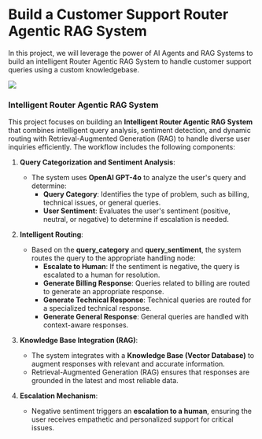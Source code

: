 # Build a Customer Support Router Agentic RAG System

In this project, we will leverage the power of AI Agents and RAG Systems to build an intelligent Router Agentic RAG System to handle customer support queries using a custom knowledgebase.

![](https://i.imgur.com/bLCdxCI.png)

### Intelligent Router Agentic RAG System

This project focuses on building an **Intelligent Router Agentic RAG System** that combines intelligent query analysis, sentiment detection, and dynamic routing with Retrieval-Augmented Generation (RAG) to handle diverse user inquiries efficiently. The workflow includes the following components:

1. **Query Categorization and Sentiment Analysis**:
   - The system uses **OpenAI GPT-4o** to analyze the user's query and determine:
     - **Query Category**: Identifies the type of problem, such as billing, technical issues, or general queries.
     - **User Sentiment**: Evaluates the user's sentiment (positive, neutral, or negative) to determine if escalation is needed.

2. **Intelligent Routing**:
   - Based on the **query_category** and **query_sentiment**, the system routes the query to the appropriate handling node:
     - **Escalate to Human**: If the sentiment is negative, the query is escalated to a human for resolution.
     - **Generate Billing Response**: Queries related to billing are routed to generate an appropriate response.
     - **Generate Technical Response**: Technical queries are routed for a specialized technical response.
     - **Generate General Response**: General queries are handled with context-aware responses.

3. **Knowledge Base Integration (RAG)**:
   - The system integrates with a **Knowledge Base (Vector Database)** to augment responses with relevant and accurate information.
   - Retrieval-Augmented Generation (RAG) ensures that responses are grounded in the latest and most reliable data.

4. **Escalation Mechanism**:
   - Negative sentiment triggers an **escalation to a human**, ensuring the user receives empathetic and personalized support for critical issues.
